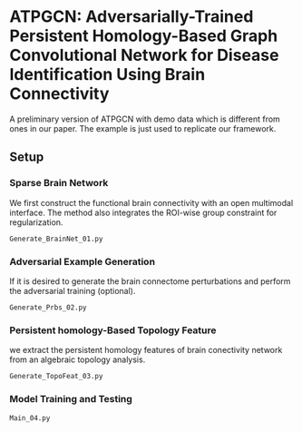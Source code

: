 # ATPGCN: Adversarially-Trained Persistent Homology-Based Graph Convolutional Network for Disease Identification Using Brain Connectivity
A preliminary version of ATPGCN with demo data which is different from ones in our paper. The example is just used to replicate our framework.


## Setup

### Sparse Brain Network 
We first construct the functional brain connectivity with an open multimodal interface. The method also integrates the ROI-wise group constraint for regularization.   

    Generate_BrainNet_01.py

### Adversarial Example Generation
If it is desired to generate the brain connectome perturbations and perform the adversarial training (optional).

    Generate_Prbs_02.py

### Persistent homology-Based Topology Feature
we extract the persistent homology features of brain conectivity network from an algebraic topology analysis.

    Generate_TopoFeat_03.py

### Model Training and Testing

    Main_04.py 



